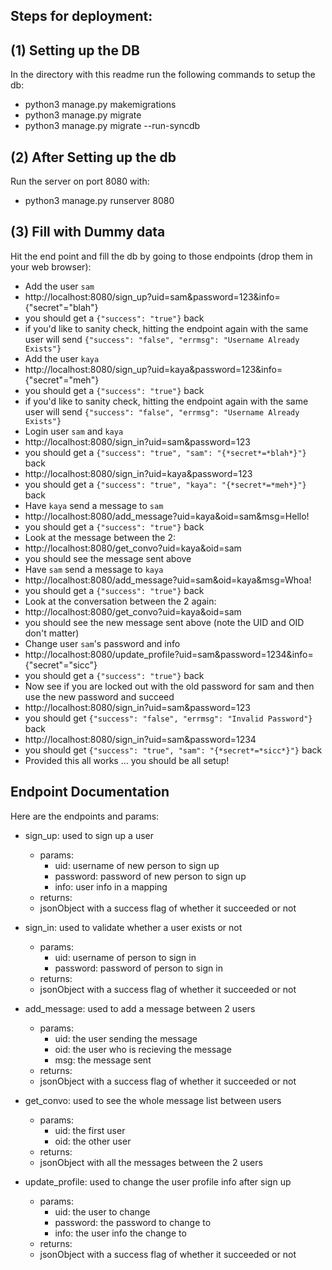 Steps for deployment:
---------------------

(1) Setting up the DB
---------------------
In the directory with this readme run the following commands to setup the db:
- python3 manage.py makemigrations
- python3 manage.py migrate
- python3 manage.py migrate --run-syncdb

(2) After Setting up the db
---------------------------
Run the server on port 8080 with:
- python3 manage.py runserver 8080

(3) Fill with Dummy data
------------------------
Hit the end point and fill the db by going to those endpoints (drop them in your web browser):
- Add the user `sam`
 - http://localhost:8080/sign_up?uid=sam&password=123&info={"secret"="blah"}
 - you should get a `{"success": "true"}` back 
 - if you'd like to sanity check, hitting the endpoint again with the same user will send `{"success": "false", "errmsg": "Username Already Exists"}` 
- Add the user `kaya`
 - http://localhost:8080/sign_up?uid=kaya&password=123&info={"secret"="meh"}
 - you should get a `{"success": "true"}` back 
 - if you'd like to sanity check, hitting the endpoint again with the same user will send `{"success": "false", "errmsg": "Username Already Exists"}`
- Login user `sam` and `kaya`
 - http://localhost:8080/sign_in?uid=sam&password=123
 - you should get a `{"success": "true", "sam": "{*secret*=*blah*}"}` back
 - http://localhost:8080/sign_in?uid=kaya&password=123
 - you should get a `{"success": "true", "kaya": "{*secret*=*meh*}"}` back
- Have `kaya` send a message to `sam`
 - http://localhost:8080/add_message?uid=kaya&oid=sam&msg=Hello!
 - you should get a `{"success": "true"}` back 
- Look at the message between the 2:
 - http://localhost:8080/get_convo?uid=kaya&oid=sam
 - you should see the message sent above
- Have `sam` send a message to `kaya`
 - http://localhost:8080/add_message?uid=sam&oid=kaya&msg=Whoa!
 - you should get a `{"success": "true"}` back 
- Look at the conversation between the 2 again:
 - http://localhost:8080/get_convo?uid=kaya&oid=sam
 - you should see the new message sent above (note the UID and OID don't matter)
- Change user `sam`'s password and info
 - http://localhost:8080/update_profile?uid=sam&password=1234&info={"secret"="sicc"}
 - you should get a `{"success": "true"}` back
- Now see if you are locked out with the old password for sam and then use the new password and succeed
 - http://localhost:8080/sign_in?uid=sam&password=123
 - you should get `{"success": "false", "errmsg": "Invalid Password"}` back
 - http://localhost:8080/sign_in?uid=sam&password=1234
 - you should get `{"success": "true", "sam": "{*secret*=*sicc*}"}` back
- Provided this all works ... you should be all setup!

Endpoint Documentation
----------------------
Here are the endpoints and params:
- sign_up: used to sign up a user
  - params:
    - uid: username of new person to sign up
    - password: password of new person to sign up
    - info: user info in a mapping
  - returns:
   - jsonObject with a success flag of whether it succeeded or not

- sign_in: used to validate whether a user exists or not
  - params:
    - uid: username of person to sign in
    - password: password of person to sign in
  - returns:
   - jsonObject with a success flag of whether it succeeded or not

- add_message: used to add a message between 2 users
  - params:
    - uid: the user sending the message
    - oid: the user who is recieving the message
    - msg: the message sent
  - returns:
   - jsonObject with a success flag of whether it succeeded or not

- get_convo: used to see the whole message list between users
  - params:
    - uid: the first user
    - oid: the other user
  - returns:
   - jsonObject with all the messages between the 2 users

- update_profile: used to change the user profile info after sign up
  - params:
    - uid: the user to change
    - password: the password to change to
    - info: the user info the change to
  - returns:
   - jsonObject with a success flag of whether it succeeded or not
